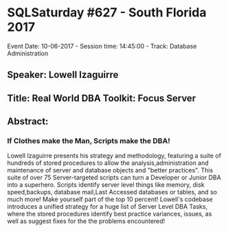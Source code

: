 # SQLSaturday #627 - South Florida 2017
Event Date: 10-06-2017 - Session time: 14:45:00 - Track: Database Administration
## Speaker: Lowell Izaguirre
## Title: Real World DBA Toolkit: Focus Server
## Abstract:
### If Clothes make the Man, Scripts make the DBA! 
Lowell Izaguirre presents his strategy and methodology, featuring a suite of hundreds of stored procedures to allow the analysis,administration and maintenance of server and database objects and "better practices".
This suite of over 75 Server-targeted scripts can turn a Developer or Junior DBA into a superhero. 
Scripts identify server level things like memory, disk speed,backups, database mail,Last Accessed databases or tables, and so much more! Make yourself part of the top 10 percent!
Lowell's codebase introduces a unified strategy for a huge list of Server Level DBA Tasks, where the stored procedures identify best practice variances, issues, as well as suggest fixes for the the problems encountered!
